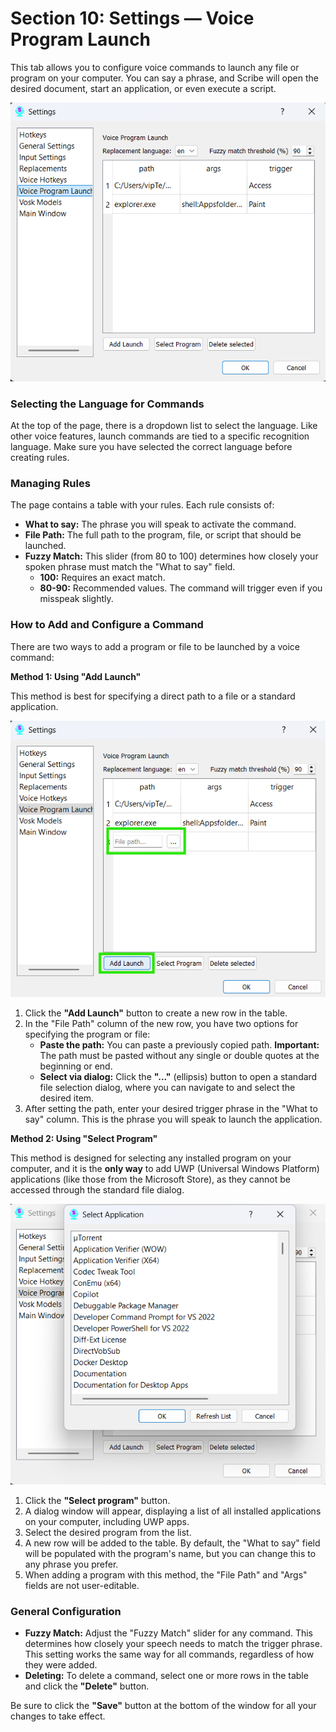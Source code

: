# Section 10: Settings — Voice Program Launch

This tab allows you to configure voice commands to launch any file or program on your computer. You can say a phrase, and Scribe will open the desired document, start an application, or even execute a script.

![Voice Program Launch Settings](images/voice_program_launch_setting_page.png)

### Selecting the Language for Commands

At the top of the page, there is a dropdown list to select the language. Like other voice features, launch commands are tied to a specific recognition language. Make sure you have selected the correct language before creating rules.

### Managing Rules

The page contains a table with your rules. Each rule consists of:

*   **What to say:** The phrase you will speak to activate the command.
*   **File Path:** The full path to the program, file, or script that should be launched.
*   **Fuzzy Match:** This slider (from 80 to 100) determines how closely your spoken phrase must match the "What to say" field.
    *   **100:** Requires an exact match.
    *   **80-90:** Recommended values. The command will trigger even if you misspeak slightly.

### How to Add and Configure a Command

There are two ways to add a program or file to be launched by a voice command:

**Method 1: Using "Add Launch"**

This method is best for specifying a direct path to a file or a standard application.

![Adding a launch command](images/voice_program_launch_setting_page_add_launch.png)

1.  Click the **"Add Launch"** button to create a new row in the table.
2.  In the "File Path" column of the new row, you have two options for specifying the program or file:
    *   **Paste the path:** You can paste a previously copied path. **Important:** The path must be pasted without any single or double quotes at the beginning or end.
    *   **Select via dialog:** Click the **"..."** (ellipsis) button to open a standard file selection dialog, where you can navigate to and select the desired item.
3.  After setting the path, enter your desired trigger phrase in the "What to say" column. This is the phrase you will speak to launch the application.

**Method 2: Using "Select Program"**

This method is designed for selecting any installed program on your computer, and it is the **only way** to add UWP (Universal Windows Platform) applications (like those from the Microsoft Store), as they cannot be accessed through the standard file dialog.

![Selecting a program](images/voice_program_launch_setting_page_select_program.png)

1.  Click the **"Select program"** button.
2.  A dialog window will appear, displaying a list of all installed applications on your computer, including UWP apps.
3.  Select the desired program from the list.
4.  A new row will be added to the table. By default, the "What to say" field will be populated with the program's name, but you can change this to any phrase you prefer.
5.  When adding a program with this method, the "File Path" and "Args" fields are not user-editable.

### General Configuration

*   **Fuzzy Match:** Adjust the "Fuzzy Match" slider for any command. This determines how closely your speech needs to match the trigger phrase. This setting works the same way for all commands, regardless of how they were added.
*   **Deleting:** To delete a command, select one or more rows in the table and click the **"Delete"** button.

Be sure to click the **"Save"** button at the bottom of the window for all your changes to take effect.
